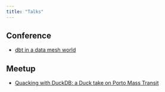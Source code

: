 ```yaml
---
title: "Talks"
---
```


## Conference

- [dbt in a data mesh world](https://www.getdbt.com/coalesce-2021/dbt-in-a-data-mesh-world)

## Meetup

- [Quacking with DuckDB: a Duck take on Porto Mass Transit](https://www.meetup.com/pt-BR/five9-tech-talks/events/297779016/)
